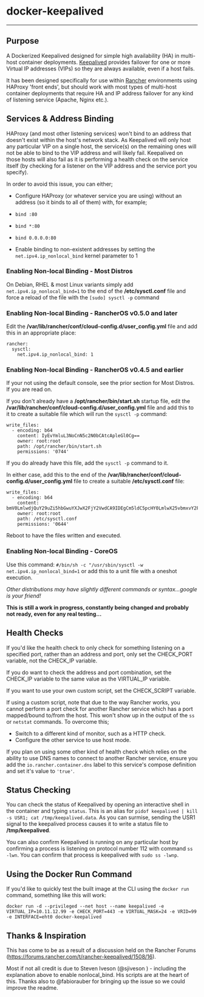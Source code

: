 # docker-keepalived
---
## Purpose

A Dockerized Keepalived designed for simple high availability (HA) in multi-host container deployments. [Keepalived](http://www.keepalived.org/) provides failover for one or more Virtual IP addresses (VIPs) so they are always available, even if a host fails.

It has been designed specifically for use within [Rancher](http://rancher.com/) environments using HAProxy 'front ends', but should work with most types of multi-host container deployments that require HA and IP address failover for any kind of listening service (Apache, Nginx etc.).

## Services & Address Binding

HAProxy (and most other listening services) won't bind to an address that doesn't exist within the host's network stack. As Keepalived will only host any particular VIP on a single host, the service(s) on the remaining ones will not be able to bind to the VIP address and will likely fail. Keepalived on those hosts will also fail as it is performing a health check on the service itself (by checking for a listener on the VIP address and the service port you specify).

In order to avoid this issue, you can either;

- Configure HAProxy (or whatever service you are using) without an address (so it binds to all of them) with, for example;
 - `bind :80`
 - `bind *:80`
 - `bind 0.0.0.0:80`

- Enable binding to non-existent addresses by setting the `net.ipv4.ip_nonlocal_bind` kernel parameter to 1

### Enabling Non-local Binding - Most Distros

On Debian, RHEL & most Linux variants simply add `net.ipv4.ip_nonlocal_bind=1` to the end of the **/etc/sysctl.conf** file and force a reload of the file with the `[sudo] sysctl -p` command

### Enabling Non-local Binding - RancherOS v0.5.0 and later

Edit the **/var/lib/rancher/conf/cloud-config.d/user_config.yml** file and add this in an appropriate place:
```
rancher:
  sysctl:
    net.ipv4.ip_nonlocal_bind: 1
```

### Enabling Non-local Binding - RancherOS v0.4.5 and earlier

If your not using the default console, see the prior section for Most Distros. If you are read on.

If you don't already have a **/opt/rancher/bin/start.sh** startup file, edit the **/var/lib/rancher/conf/cloud-config.d/user_config.yml** file and add this to it to create a suitable file which will run the `sysctl -p` command:
```
write_files:
  - encoding: b64
    content: IyEvYmluL3NoCnN5c2N0bCAtcApleGl0Cg==
    owner: root:root
    path: /opt/rancher/bin/start.sh
    permissions: '0744'
```
If you do already have this file, add the `sysctl -p` command to it.

In either case, add this to the end of the **/var/lib/rancher/conf/cloud-config.d/user_config.yml** file to create a suitable **/etc/sysctl.conf** file:
```
write_files:
  - encoding: b64
    content: bmV0LmlwdjQuY29uZi5hbGwuYXJwX2FjY2VwdCA9IDEgCm5ldC5pcHY0LmlwX25vbmxvY2FsX2JpbmQgPSAxIApuZXQuaXB2NC5jb25mLmFsbC5wcm9tb3RlX3NlY29uZGFyaWVzID0gMQo=
    owner: root:root
    path: /etc/sysctl.conf
    permissions: '0644'
```
Reboot to have the files written and executed.

### Enabling Non-local Binding - CoreOS

Use this command: `#/bin/sh -c "/usr/sbin/sysctl -w net.ipv4.ip_nonlocal_bind=1` or add this to a unit file with a oneshot execution.

*Other distributions may have slightly different commands or syntax...google is your friend!*

**This is still a work in progress, constantly being changed and probably not ready, even for any real testing...**

## Health Checks

If you'd like the health check to only check for something listening on a specified port, rather than an address and port, only set the CHECK_PORT variable, not the CHECK_IP variable.

If you do want to check the address and port combination, set the CHECK_IP variable to the same value as the VIRTUAL_IP variable.

If you want to use your own custom script, set the CHECK_SCRIPT variable.

If using a custom script, note that due to the way Rancher works, you cannot perform a port check for another Rancher service which has a port mapped/bound to/from the host. This won't show up in the output of the `ss` or `netstat` commands. To overcome this;
- Switch to a different kind of monitor, such as a HTTP check.
- Configure the other service to use host mode.

If you plan on using some other kind of health check which relies on the ability to use DNS names to connect to another Rancher service, ensure you add the `io.rancher.container.dns` label to this service's compose definition and set it's value to `'true'`.

## Status Checking

You can check the status of Keepalived by opening an interactive shell in the container and typing `status`. This is an alias for `pidof keepalived | kill -s USR1; cat /tmp/keepalived.data`. As you can surmise, sending the USR1 signal to the keepalived process causes it to write a status file to **/tmp/keepalived**.

You can also confirm Keepalived is running on any particular host by confirming a process is listening on protocol number 112 with command `ss -lwn`. You can confirm that process is keepalived with `sudo ss -lwnp`.

## Using the Docker Run Command

If you'd like to quickly test the built image at the CLI using the `docker run` command, something like this will work:

```
docker run -d --privileged --net host --name keepalived -e VIRTUAL_IP=10.11.12.99 -e CHECK_PORT=443 -e VIRTUAL_MASK=24 -e VRID=99 -e INTERFACE=eht0 docker-keepalived
```

## Thanks & Inspiration

This has come to be as a result of a discussion held on the Rancher Forums (https://forums.rancher.com/t/rancher-keepalived/1508/16).

Most if not all credit is due to Steven Iveson (@sjiveson ) - including the explanation above to enable nonlocal_bind. His scripts are at the heart of this.   Thanks also to @fabiorauber for bringing up the issue so we could improve the readme.
